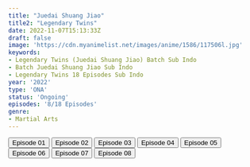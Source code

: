 ```yaml
---
title: "Juedai Shuang Jiao"
title2: "Legendary Twins"
date: 2022-11-07T15:13:33Z
draft: false
image: 'https://cdn.myanimelist.net/images/anime/1586/117506l.jpg'
keywords:
- Legendary Twins (Juedai Shuang Jiao) Batch Sub Indo
- Batch Juedai Shuang Jiao Sub Indo
- Legendary Twins 18 Episodes Sub Indo
year: '2022'
type: 'ONA'
status: 'Ongoing'
episodes: '8/18 Episodes'
genre:
- Martial Arts
---
```


<div class="d-g gg-5 gtc-r ai-c">
<button onclick="window.open('?arc=FsQB1cVkHB_20221004/1/MP4/Kuramanime-LGDTWN-01-480p-Anichin','_blank')">Episode 01</button>
<button onclick="window.open('?arc=FsQB1cVkHB_20221004/2/MP4/Kuramanime-LGDTWN-02-480p-Anichin','_blank')">Episode 02</button>
<button onclick="window.open('?arc=UMeaHumiUd_20221005/3/MP4/Kuramanime-LGDTWN-03-480p-Anichin','_blank')">Episode 03</button>
<button onclick="window.open('?arc=InyHsRQnmc_20221010/4/MP4/Kuramanime-LGDTWN-04-480p-Anichin','_blank')">Episode 04</button>
<button onclick="window.open('?arc=NANP406bUi_20221017/5/MP4/Kuramanime-LGDTWN-05-480p-Anichin','_blank')">Episode 05</button>
<button onclick="window.open('?kur=KOI KISAMA/LGDTWN/6/MP4/Kuramanime-LGDTWN-06-480p-Anichin','_blank')">Episode 06</button>
<button onclick="window.open('?arc=pMk526ofIa_20221031/7/MP4/Kuramanime-LGDTWN-07-480p-Anichin','_blank')">Episode 07</button>
<button onclick="window.open('?arc=iI9Ura8hC3_20221107/8/MP4/Kuramanime-LGDTWN-08-480p-Anichin','_blank')">Episode 08</button>
</div>